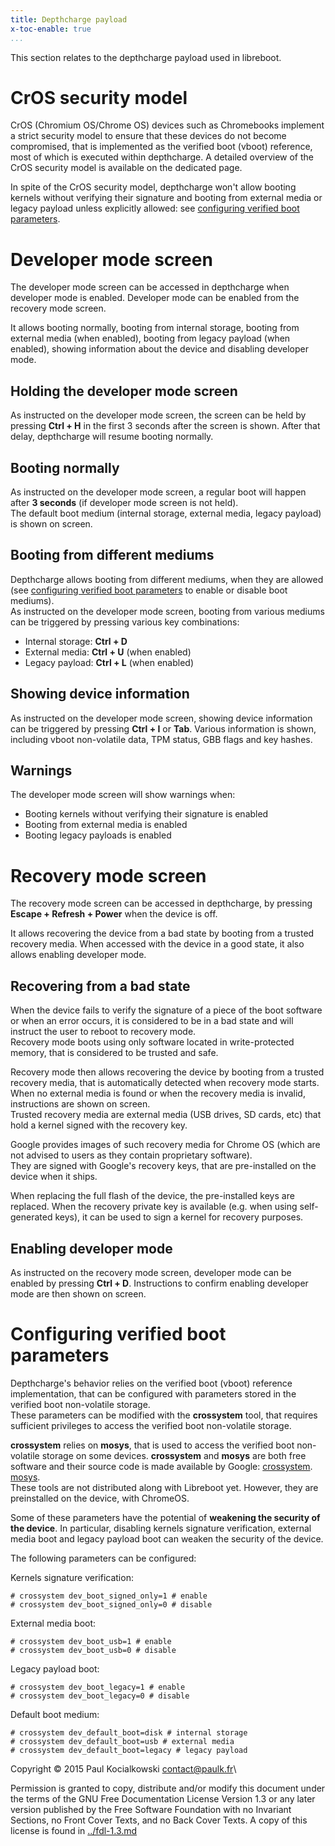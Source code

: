 ```yaml
---
title: Depthcharge payload 
x-toc-enable: true
...
```


This section relates to the depthcharge payload used in libreboot.

CrOS security model
===================

CrOS (Chromium OS/Chrome OS) devices such as Chromebooks implement a
strict security model to ensure that these devices do not become
compromised, that is implemented as the verified boot (vboot) reference,
most of which is executed within depthcharge. A detailed overview of the
CrOS security model is available on the dedicated page.

In spite of the CrOS security model, depthcharge won't allow booting
kernels without verifying their signature and booting from external
media or legacy payload unless explicitly allowed: see [configuring
verified boot parameters](#configuring_verified_boot_parameters).

Developer mode screen
=====================

The developer mode screen can be accessed in depthcharge when developer mode is
enabled.  Developer mode can be enabled from the recovery mode screen.

It allows booting normally, booting from internal storage, booting from
external media (when enabled), booting from legacy payload (when enabled),
showing information about the device and disabling developer mode.

Holding the developer mode screen
---------------------------------

As instructed on the developer mode screen, the screen can be held by
pressing **Ctrl + H** in the first 3 seconds after the screen is shown.
After that delay, depthcharge will resume booting normally.

Booting normally
----------------

As instructed on the developer mode screen, a regular boot will happen
after **3 seconds** (if developer mode screen is not held).\
The default boot medium (internal storage, external media, legacy
payload) is shown on screen.

Booting from different mediums
------------------------------

Depthcharge allows booting from different mediums, when they are allowed
(see [configuring verified boot
parameters](#configuring_verified_boot_parameters) to enable or disable
boot mediums).\
As instructed on the developer mode screen, booting from various mediums
can be triggered by pressing various key combinations:

-   Internal storage: **Ctrl + D**
-   External media: **Ctrl + U** (when enabled)
-   Legacy payload: **Ctrl + L** (when enabled)

Showing device information
--------------------------

As instructed on the developer mode screen, showing device information can be
triggered by pressing **Ctrl + I** or **Tab**.  Various information is shown,
including vboot non-volatile data, TPM status, GBB flags and key hashes.

Warnings
--------

The developer mode screen will show warnings when:

-   Booting kernels without verifying their signature is enabled
-   Booting from external media is enabled
-   Booting legacy payloads is enabled

Recovery mode screen
====================

The recovery mode screen can be accessed in depthcharge, by pressing
**Escape + Refresh + Power** when the device is off.

It allows recovering the device from a bad state by booting from a
trusted recovery media. When accessed with the device in a good state,
it also allows enabling developer mode.

Recovering from a bad state
---------------------------

When the device fails to verify the signature of a piece of the boot
software or when an error occurs, it is considered to be in a bad state
and will instruct the user to reboot to recovery mode.\
Recovery mode boots using only software located in write-protected
memory, that is considered to be trusted and safe.

Recovery mode then allows recovering the device by booting from a
trusted recovery media, that is automatically detected when recovery
mode starts. When no external media is found or when the recovery media
is invalid, instructions are shown on screen.\
Trusted recovery media are external media (USB drives, SD cards, etc)
that hold a kernel signed with the recovery key.

Google provides images of such recovery media for Chrome OS (which are
not advised to users as they contain proprietary software).\
They are signed with Google's recovery keys, that are pre-installed on
the device when it ships.

When replacing the full flash of the device, the pre-installed keys are
replaced. When the recovery private key is available (e.g. when using
self-generated keys), it can be used to sign a kernel for recovery
purposes.

Enabling developer mode
-----------------------

As instructed on the recovery mode screen, developer mode can be enabled
by pressing **Ctrl + D**.  Instructions to confirm enabling developer mode are
then shown on screen.

Configuring verified boot parameters
====================================

Depthcharge's behavior relies on the verified boot (vboot) reference
implementation, that can be configured with parameters stored in the
verified boot non-volatile storage.\
These parameters can be modified with the **crossystem** tool, that
requires sufficient privileges to access the verified boot non-volatile
storage.

**crossystem** relies on **mosys**, that is used to access the verified
boot non-volatile storage on some devices. **crossystem** and **mosys**
are both free software and their source code is made available by
Google:
[crossystem](https://chromium.googlesource.com/chromiumos/platform/vboot_reference/).
[mosys](https://chromium.googlesource.com/chromiumos/platform/mosys/).\
These tools are not distributed along with Libreboot yet. However, they
are preinstalled on the device, with ChromeOS.

Some of these parameters have the potential of **weakening the security
of the device**. In particular, disabling kernels signature
verification, external media boot and legacy payload boot can weaken the
security of the device.

The following parameters can be configured:

Kernels signature verification:

    # crossystem dev_boot_signed_only=1 # enable
    # crossystem dev_boot_signed_only=0 # disable

External media boot:

    # crossystem dev_boot_usb=1 # enable
    # crossystem dev_boot_usb=0 # disable

Legacy payload boot:

    # crossystem dev_boot_legacy=1 # enable 
    # crossystem dev_boot_legacy=0 # disable

Default boot medium:

    # crossystem dev_default_boot=disk # internal storage
    # crossystem dev_default_boot=usb # external media
    # crossystem dev_default_boot=legacy # legacy payload


Copyright © 2015 Paul Kocialkowski <contact@paulk.fr>\

Permission is granted to copy, distribute and/or modify this document
under the terms of the GNU Free Documentation License Version 1.3 or any later
version published by the Free Software Foundation
with no Invariant Sections, no Front Cover Texts, and no Back Cover Texts.
A copy of this license is found in [../fdl-1.3.md](../fdl-1.3.md)
